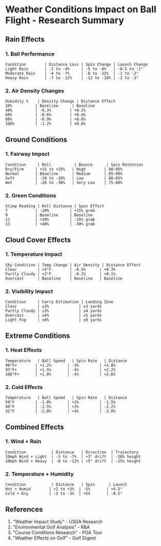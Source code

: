 # Weather Conditions Impact on Ball Flight - Research Summary

## Rain Effects

### 1. Ball Performance
```
Condition        | Distance Loss | Spin Change | Launch Change
Light Rain       | -2 to -4%     | -5 to -8%   | -0.5 to -1°
Moderate Rain    | -4 to -7%     | -8 to -12%  | -1 to -2°
Heavy Rain       | -7 to -12%    | -12 to -18% | -2 to -3°
```

### 2. Air Density Changes
```
Humidity %    | Density Change | Distance Effect
20%          | Baseline      | Baseline
40%          | -0.3%        | +0.2%
60%          | -0.6%        | +0.4%
80%          | -0.9%        | +0.6%
100%         | -1.2%        | +0.8%
```

## Ground Conditions

### 1. Fairway Impact
```
Condition     | Roll          | Bounce      | Spin Retention
Dry/Firm     | +15 to +25%   | High        | 90-95%
Normal       | Baseline      | Medium      | 85-90%
Soft         | -10 to -20%   | Low         | 80-85%
Wet          | -20 to -30%   | Very Low    | 75-80%
```

### 2. Green Conditions
```
Stimp Reading | Roll Distance | Spin Effect
7            | -20%         | +15% grab
9            | Baseline     | Baseline
11           | +20%         | -15% grab
13           | +40%         | -30% grab
```

## Cloud Cover Effects

### 1. Temperature Impact
```
Sky Condition | Temp Change | Air Density | Distance Effect
Clear         | +5°F        | -0.5%      | +0.3%
Partly Cloudy | +2°F        | -0.2%      | +0.1%
Overcast      | Baseline    | Baseline   | Baseline
```

### 2. Visibility Impact
```
Condition     | Carry Estimation | Landing Zone
Clear         | ±2%             | ±3 yards
Partly Cloudy | ±3%             | ±4 yards
Overcast      | ±4%             | ±5 yards
Light Fog     | ±6%             | ±8 yards
```

## Extreme Conditions

### 1. Heat Effects
```
Temperature   | Ball Speed   | Spin Rate   | Distance
90°F+        | +1.2%       | -3%         | +1.8%
95°F+        | +1.5%       | -4%         | +2.2%
100°F+       | +1.8%       | -5%         | +2.6%
```

### 2. Cold Effects
```
Temperature   | Ball Speed   | Spin Rate   | Distance
50°F         | -1.0%       | +2%         | -1.5%
40°F         | -1.5%       | +3%         | -2.2%
32°F         | -2.0%       | +4%         | -3.0%
```

## Combined Effects

### 1. Wind + Rain
```
Condition           | Distance   | Direction  | Trajectory
10mph Wind + Light  | -5 to -7%  | +3° drift  | -10% height
10mph Wind + Heavy  | -8 to -12% | +5° drift  | -15% height
```

### 2. Temperature + Humidity
```
Condition           | Distance   | Spin      | Launch
Hot + Humid        | +2 to +3%  | -5%       | +0.5°
Cold + Dry         | -2 to -3%  | +5%       | -0.5°
```

## References
1. "Weather Impact Study" - USGA Research
2. "Environmental Golf Analysis" - R&A
3. "Course Conditions Research" - PGA Tour
4. "Weather Effects on Golf" - Golf Digest
